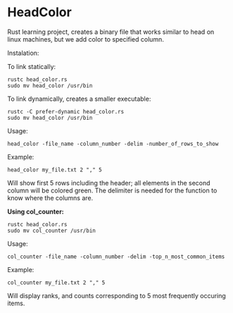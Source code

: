 # HeadColor
Rust learning project, creates a binary file that works similar to head on linux machines, but we add color to specified column.

Instalation:

To link statically: 

```
rustc head_color.rs
sudo mv head_color /usr/bin
```

To link dynamically, creates a smaller executable:

```
rustc -C prefer-dynamic head_color.rs
sudo mv head_color /usr/bin
```

Usage:
```
head_color -file_name -column_number -delim -number_of_rows_to_show
```

Example:
```
head_color my_file.txt 2 "," 5
```

Will show first 5 rows including the header; all elements in the second column will be colored green.
The delimiter is needed for the function to know where the columns are.

**Using col_counter:**

```
rustc head_color.rs
sudo mv col_counter /usr/bin
```

Usage:
```
col_counter -file_name -column_number -delim -top_n_most_common_items
```

Example:
```
col_counter my_file.txt 2 "," 5
```

Will display ranks, and counts corresponding to 5 most frequently occuring items.
